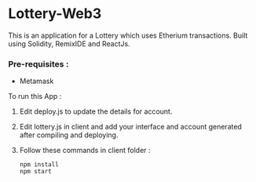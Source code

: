 # Lottery-Web3
 This is an application for a Lottery which uses Etherium transactions.
 Built using Solidity, RemixIDE and ReactJs.
 
 
### Pre-requisites :
   - Metamask 

To run this App :
1. Edit deploy.js to update the details for account.
2. Edit lottery.js in client and add your interface and account generated after compiling and deploying.
3. Follow these commands in client folder :

   ```
   npm install
   npm start
   ```
